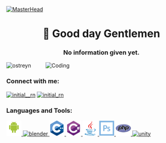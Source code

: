 [![MasterHead](https://images-wixmp-ed30a86b8c4ca887773594c2.wixmp.com/f/8d242202-387f-4055-8ff6-466033e4a627/d5ejbxz-698b000a-96bf-433e-adfd-be94e6636fe4.gif?token=eyJ0eXAiOiJKV1QiLCJhbGciOiJIUzI1NiJ9.eyJzdWIiOiJ1cm46YXBwOjdlMGQxODg5ODIyNjQzNzNhNWYwZDQxNWVhMGQyNmUwIiwiaXNzIjoidXJuOmFwcDo3ZTBkMTg4OTgyMjY0MzczYTVmMGQ0MTVlYTBkMjZlMCIsIm9iaiI6W1t7InBhdGgiOiJcL2ZcLzhkMjQyMjAyLTM4N2YtNDA1NS04ZmY2LTQ2NjAzM2U0YTYyN1wvZDVlamJ4ei02OThiMDAwYS05NmJmLTQzM2UtYWRmZC1iZTk0ZTY2MzZmZTQuZ2lmIn1dXSwiYXVkIjpbInVybjpzZXJ2aWNlOmZpbGUuZG93bmxvYWQiXX0.JvATP9AXhK-zKaYgrIQxceH0aHX-1MUWAb-y6aWNqCo)](https://github.com/Ostreyn)
<h1 align="center">👋 Good day Gentlemen</h1>
<h3 align="center">No information given yet.</h3>
<img align="right" alt="Coding" width="400" src="https://64.media.tumblr.com/9f6da4c43b6587879e627ab0c6d1640c/tumblr_mzhex5ajOZ1rzz6blo1_640.gif">

<p align="left"> <img src="https://komarev.com/ghpvc/?username=ostreyn&label=Profile%20views&color=0e75b6&style=flat" alt="ostreyn" /> </p>

<h3 align="left">Connect with me:</h3>
<p align="left">
<a href="https://twitter.com/initial__rn" target="blank"><img align="center" src="https://raw.githubusercontent.com/rahuldkjain/github-profile-readme-generator/master/src/images/icons/Social/twitter.svg" alt="initial__rn" height="30" width="40" /></a>
<a href="https://instagram.com/initial_rn" target="blank"><img align="center" src="https://raw.githubusercontent.com/rahuldkjain/github-profile-readme-generator/master/src/images/icons/Social/instagram.svg" alt="initial_rn" height="30" width="40" /></a>
</p>

<h3 align="left">Languages and Tools:</h3>
<p align="left"> <a href="https://developer.android.com" target="_blank" rel="noreferrer"> <img src="https://raw.githubusercontent.com/devicons/devicon/master/icons/android/android-original-wordmark.svg" alt="android" width="40" height="40"/> </a> <a href="https://www.blender.org/" target="_blank" rel="noreferrer"> <img src="https://download.blender.org/branding/community/blender_community_badge_white.svg" alt="blender" width="40" height="40"/> </a> <a href="https://www.w3schools.com/cpp/" target="_blank" rel="noreferrer"> <img src="https://raw.githubusercontent.com/devicons/devicon/master/icons/cplusplus/cplusplus-original.svg" alt="cplusplus" width="40" height="40"/> </a> <a href="https://www.w3schools.com/cs/" target="_blank" rel="noreferrer"> <img src="https://raw.githubusercontent.com/devicons/devicon/master/icons/csharp/csharp-original.svg" alt="csharp" width="40" height="40"/> </a> <a href="https://www.java.com" target="_blank" rel="noreferrer"> <img src="https://raw.githubusercontent.com/devicons/devicon/master/icons/java/java-original.svg" alt="java" width="40" height="40"/> </a> <a href="https://www.photoshop.com/en" target="_blank" rel="noreferrer"> <img src="https://raw.githubusercontent.com/devicons/devicon/master/icons/photoshop/photoshop-line.svg" alt="photoshop" width="40" height="40"/> </a> <a href="https://www.php.net" target="_blank" rel="noreferrer"> <img src="https://raw.githubusercontent.com/devicons/devicon/master/icons/php/php-original.svg" alt="php" width="40" height="40"/> </a> <a href="https://unity.com/" target="_blank" rel="noreferrer"> <img src="https://www.vectorlogo.zone/logos/unity3d/unity3d-icon.svg" alt="unity" width="40" height="40"/> </a> </p>

